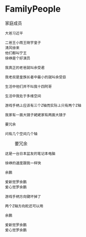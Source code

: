 # FamilyPeople
家庭成员

    大爸习近平
  
    二爸王小雨王晓宇皇子
    清风徐来
    他们都叫宁王
    徐峥是个好演员
    
    我真正的老爸就叫余受君
    
    我老叔是皇族长者中最小的就叫余受臣
    
    生活中他们并不叫我十四阿哥
    
    生活中我处于多维空间
    
    游戏手柄上应该有三个Z轴而实际上只有两个Z轴
    
    我家有一面大镜子姥姥家有两面大镜子
    
    要冗余
    
    问有几个空间几个轴

　　   要冗余
    
    这是一台日本盆友的笔记本电脑
    
    徐峥的速度跟我一样快
    
    余鹏
    
    爱新觉罗余鹏
    爱心觉罗余鹏
    
    游戏手柄方向键坏掉了
    
    两个Z轴方向舵还可以用
    
    余鹏
    
    爱新觉罗余鹏
    爱心觉罗余鹏
    
    
    
    
